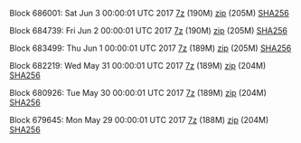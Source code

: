 Block 686001: Sat Jun  3 00:00:01 UTC 2017 [7z](https://transfer.sh/Fq1ET/bootstrap.dat.20170603.7z) (190M) [zip](https://transfer.sh/bY3bC/bootstrap.dat.20170603.zip) (205M) [SHA256](https://transfer.sh/JJCqq/sha256.txt)

Block 684739: Fri Jun  2 00:00:01 UTC 2017 [7z](https://transfer.sh/FRgKq/bootstrap.dat.20170602.7z) (190M) [zip](https://transfer.sh/aUI4X/bootstrap.dat.20170602.zip) (205M) [SHA256](https://transfer.sh/D7KMC/sha256.txt)

Block 683499: Thu Jun  1 00:00:01 UTC 2017 [7z](https://transfer.sh/IHsOP/bootstrap.dat.20170601.7z) (189M) [zip](https://transfer.sh/dfR9J/bootstrap.dat.20170601.zip) (205M) [SHA256](https://transfer.sh/S5Ecp/sha256.txt)

Block 682219: Wed May 31 00:00:01 UTC 2017 [7z](https://transfer.sh/15h5kD/bootstrap.dat.20170531.7z) (189M) [zip](https://transfer.sh/o72Wi/bootstrap.dat.20170531.zip) (204M) [SHA256](https://transfer.sh/sEFg7/sha256.txt)

Block 680926: Tue May 30 00:00:01 UTC 2017 [7z](https://transfer.sh/10n7FZ/bootstrap.dat.20170530.7z) (189M) [zip](https://transfer.sh/T1UOd/bootstrap.dat.20170530.zip) (204M) [SHA256](https://transfer.sh/C5oht/sha256.txt)

Block 679645: Mon May 29 00:00:01 UTC 2017 [7z](https://transfer.sh/9NMbU/bootstrap.dat.20170529.7z) (188M) [zip](https://transfer.sh/zjLRM/bootstrap.dat.20170529.zip) (204M) [SHA256](https://transfer.sh/RIrqT/sha256.txt)
